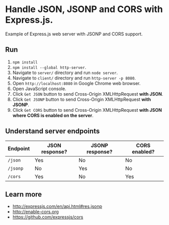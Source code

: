 # Handle JSON, JSONP and CORS with Express.js.

Example of Express.js web server with JSONP and CORS support.

## Run

1. `npm install` 
2. `npm install --global http-server`.
3. Navigate to `server/` directory and run `node server`.
4. Navigate to `client/` directory and run `http-server -p 8080`.
5. Open `http://localhost:8080` in Google Chrome web browser.
6. Open JavaScript console.
7. Click `Get JSON` button to send Cross-Origin XMLHttpRequest __with JSON__.
8. Click `Get JSONP` button to send Cross-Origin XMLHttpRequest __with JSONP__.
9. Click `Get CORS` button to send Cross-Origin XMLHttpRequest __with JSON where CORS is enabled on the server__.

## Understand server endpoints

| Endpoint      | JSON response? | JSONP response? | CORS enabled?    |
|---------|------|-------|---------|
| `/json` | Yes  | No    | No      |
| `/jsonp`| No   | Yes   | No |
| `/cors` | Yes | No | Yes |

## Learn more

+ http://expressjs.com/en/api.html#res.jsonp
+ http://enable-cors.org
+ https://github.com/expressjs/cors

